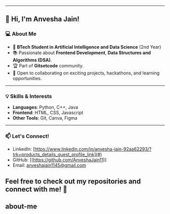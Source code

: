 

---

## 👋 Hi, I'm Anvesha Jain!  

### 💻 About Me  
- 🌟 **BTech Student in Artificial Intelligence and Data Science** (2nd Year)  
- 📚 Passionate about **Frontend Development**, **Data Structures and Algorithms (DSA)**.  
- 🏆 Part of **Gitsetcode** community.  
- 🌱 Open to collaborating on exciting projects, hackathons, and learning opportunities.  

---

### 💡 Skills & Interests  
- **Languages**: Python, C++, Java 
- **Frontend**: HTML, CSS, Javascript 
- **Other Tools**: Git, Canva, Figma  
---

### 📫 Let's Connect!  
- LinkedIn: [https://www.linkedin.com/in/anvesha-jain-92aa62293/?trk=products_details_guest_profile_link](#)  
- GitHub: [(https://github.com/AnveshaJain11)]  
- Email: anveshajain1145@gmail.com  

Feel free to check out my repositories and connect with me! 🚀
---
## about-me
